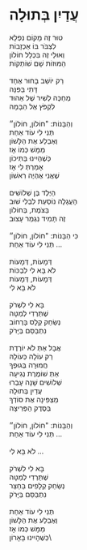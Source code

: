 # עֲדַיִן בְּתוּלָה

טוּר זֶה מָקוֹם נִפְלָא\
לִצְבֹּר בּוֹ אַכְזָבוֹת\
וְאוּלַי זֶה בִּכְלָל חוֹלוֹן\
הַמּוּזוֹת שָׁם שׁוֹתְקוֹת\
\
רַק יוֹשֵׁב בָּחוּר אֶחָד\
דָּתִי בַּפִּנָּה\
מְחַכֶּה לְשִׁיר שֶׁל אֵהוּד\
לִקְפֹּץ אֶל הַבָּמָה\
\
וְהַבָּנוֹת: "חוֹלוֹן, חוֹלוֹן״\
תְּנִי לִי עוֹד אַחַת\
וְאֶבְלַע אֶת הַלָּשׁוֹן\
מַמָּשׁ כְּמוֹ אָז\
כְּשֶׁהָיִינוּ בַּתִּיכוֹן\
אָמַרְתְּ לִי אָז\
שֶׁאֲנִי אֶהְיֶה רִאשׁוֹן\
\
הַיֶּלֶד בֶּן שְׁלוֹשִׁים\
הָעֲגָלָה נוֹסַעַת לִבְלִי שׁוּב\
בַּצֹּמֶת, בְּחוֹלוֹן\
זֶה תָּמִיד נִגְמַר עָצוּב\
\
כִּי הַבָּנוֹת: "חוֹלוֹן, חוֹלוֹן״\
תְּנִי לִי עוֹד אַחַת …\
\
דְּמָעוֹת, דְּמָעוֹת\
לֹא בָּא לִי לִבְכּוֹת\
דְּמָעוֹת, דְּמָעוֹת\
לֹא בָּא לִי\
\
בָּא לִי לִשְׁרֹק\
שֶׁתֵּרְדִי לְמַטָּה\
נְשַׂחֵק קְלָס בָּרְחוֹב\
נִתְבַּסֵּם בְּיָּרֹק\
\
אֲבָל אַתְּ לֹא יוֹרֶדֶת\
רַק עוֹלָה כְּעוֹלָהּ\
חֲמוּרָה בְּגוּפְךָ\
אַתְּ שׁוֹמֶרֶת נְגִיעָה\
שְׁלוֹשִׁים שָׁנָה עָבְרוּ\
עֲדַיִן בְּתוּלָה\
מַצְפִּינָה אֶת סוֹדְךָ\
בְּסֶדֶק הַפְּרִיצָה\
\
וְהַבָּנוֹת: "חוֹלוֹן, חוֹלוֹן״\
תְּנִי לִי עוֹד אַחַת ...\
\
לֹא בָּא לִי ...\
\
בָּא לִי לִשְׁרֹק\
שֶׁתֵּרְדִי לְמַטָּה\
נְשַׂחֵק קְלָפִים בַּחַצֵּר\
נִתְבַּסֵּם בְּיָּרֹק\
\
תְּנִי לִי עוֹד אַחַת\
וְאֶבְלַע אֶת הַלָּשׁוֹן\
מַמָּשׁ כְּמוֹ אָז\
כְּשֶׁהָיִינוּ בָּאָרוֹן\
